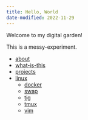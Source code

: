 ```yaml
---
title: Hello, World
date-modified: 2022-11-29
---
```


Welcome to my digital garden!

This is a messy-experiment.

* [about](about.md)
* [what-is-this](what-is-this.md)
* [projects](projects.md)
* [linux](./linux/index.html)
    + [docker](./linux/docker.html)
    + [swap](./linux/swap.md)
    + [tig](./linux/tig.html)
    + [tmux](./linux/tmux.html)
    + [vim](./linux/vim.html)
